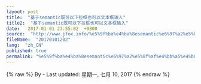 ```yaml
---
layout: post
title:  "基于semantic既可以下拉框也可以文本框输入"
title2:  "基于semantic既可以下拉框也可以文本框输入"
date:   2017-01-01 23:55:02  +0800
source:  "http://www.jfox.info/%e5%9f%ba%e4%ba%8esemantic%e6%97%a2%e5%8f%af%e4%bb%a5%e4%b8%8b%e6%8b%89%e6%a1%86%e4%b9%9f%e5%8f%af%e4%bb%a5%e6%96%87%e6%9c%ac%e6%a1%86%e8%be%93%e5%85%a5.html"
fileName:  "20170101202"
lang:  "zh_CN"
published: true
permalink: "%e5%9f%ba%e4%ba%8esemantic%e6%97%a2%e5%8f%af%e4%bb%a5%e4%b8%8b%e6%8b%89%e6%a1%86%e4%b9%9f%e5%8f%af%e4%bb%a5%e6%96%87%e6%9c%ac%e6%a1%86%e8%be%93%e5%85%a5.html"
---
```

{% raw %}
By  - Last updated: 星期一, 七月 10, 2017
{% endraw %}
